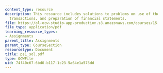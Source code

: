 ```yaml
---
content_type: resource
description: This resource includes solutions to problems on use of the BSE to record
  transactions, and preparation of financial statements.
file: https://ol-ocw-studio-app-production.s3.amazonaws.com/courses/15-501-introduction-to-financial-and-managerial-accounting-spring-2004/74f40c676bd0b1171c235a64e1a573dd_ps1_sol.pdf
file_type: application/pdf
learning_resource_types:
- Assignments
parent_title: Assignments
parent_type: CourseSection
resourcetype: Document
title: ps1_sol.pdf
type: OCWFile
uid: 74f40c67-6bd0-b117-1c23-5a64e1a573dd
---
```

